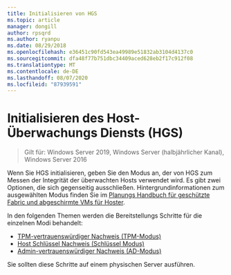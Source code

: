 ```yaml
---
title: Initialisieren von HGS
ms.topic: article
manager: dongill
author: rpsqrd
ms.author: ryanpu
ms.date: 08/29/2018
ms.openlocfilehash: e36451c90fd543ea49989e51832ab3104d4137c0
ms.sourcegitcommit: dfa48f77b751dbc34409aced628eb2f17c912f08
ms.translationtype: MT
ms.contentlocale: de-DE
ms.lasthandoff: 08/07/2020
ms.locfileid: "87939591"
---
```

# <a name="initialize-the-host-guardian-service-hgs"></a>Initialisieren des Host-Überwachungs Diensts (HGS)

>Gilt für: Windows Server 2019, Windows Server (halbjährlicher Kanal), Windows Server 2016

Wenn Sie HGS initialisieren, geben Sie den Modus an, der von HGS zum Messen der Integrität der überwachten Hosts verwendet wird. Es gibt zwei Optionen, die sich gegenseitig ausschließen. Hintergrundinformationen zum ausgewählten Modus finden Sie im [Planungs Handbuch für geschützte Fabric und abgeschirmte VMs für Hoster](guarded-fabric-planning-for-hosters.md).

In den folgenden Themen werden die Bereitstellungs Schritte für die einzelnen Modi behandelt:

- [TPM-vertrauenswürdiger Nachweis (TPM-Modus)](guarded-fabric-initialize-hgs-tpm-mode.md)
- [Host Schlüssel Nachweis (Schlüssel Modus)](guarded-fabric-initialize-hgs-key-mode.md)
- [Admin-vertrauenswürdiger Nachweis (AD-Modus)](guarded-fabric-initialize-hgs-ad-mode.md)

Sie sollten diese Schritte auf einem physischen Server ausführen.